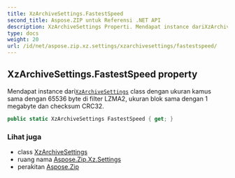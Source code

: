 ```yaml
---
title: XzArchiveSettings.FastestSpeed
second_title: Aspose.ZIP untuk Referensi .NET API
description: XzArchiveSettings Properti. Mendapat instance dariXzArchiveSettings class dengan ukuran kamus sama dengan 65536 byte di filter LZMA2 ukuran blok sama dengan 1 megabyte dan checksum CRC32.
type: docs
weight: 20
url: /id/net/aspose.zip.xz.settings/xzarchivesettings/fastestspeed/
---
```

## XzArchiveSettings.FastestSpeed property

Mendapat instance dari[`XzArchiveSettings`](../) class dengan ukuran kamus sama dengan 65536 byte di filter LZMA2, ukuran blok sama dengan 1 megabyte dan checksum CRC32.

```csharp
public static XzArchiveSettings FastestSpeed { get; }
```

### Lihat juga

* class [XzArchiveSettings](../)
* ruang nama [Aspose.Zip.Xz.Settings](../../xzarchivesettings/)
* perakitan [Aspose.Zip](../../../)


